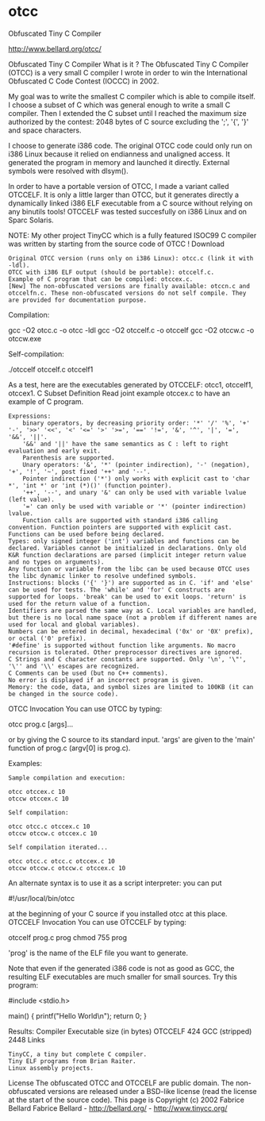 otcc
====

Obfuscated Tiny C Compiler 

http://www.bellard.org/otcc/


Obfuscated Tiny C Compiler
What is it ?
The Obfuscated Tiny C Compiler (OTCC) is a very small C compiler I wrote in order to win the International Obfuscated C Code Contest (IOCCC) in 2002.

My goal was to write the smallest C compiler which is able to compile itself. I choose a subset of C which was general enough to write a small C compiler. Then I extended the C subset until I reached the maximum size authorized by the contest: 2048 bytes of C source excluding the ';', '{', '}' and space characters.

I choose to generate i386 code. The original OTCC code could only run on i386 Linux because it relied on endianness and unaligned access. It generated the program in memory and launched it directly. External symbols were resolved with dlsym().

In order to have a portable version of OTCC, I made a variant called OTCCELF. It is only a little larger than OTCC, but it generates directly a dynamically linked i386 ELF executable from a C source without relying on any binutils tools! OTCCELF was tested succesfully on i386 Linux and on Sparc Solaris.

NOTE: My other project TinyCC which is a fully featured ISOC99 C compiler was written by starting from the source code of OTCC !
Download

    Original OTCC version (runs only on i386 Linux): otcc.c (link it with -ldl).
    OTCC with i386 ELF output (should be portable): otccelf.c.
    Example of C program that can be compiled: otccex.c.
    [New] The non-obfuscated versions are finally available: otccn.c and otccelfn.c. These non-obfuscated versions do not self compile. They are provided for documentation purpose. 

Compilation:

gcc -O2 otcc.c -o otcc -ldl
gcc -O2 otccelf.c -o otccelf
gcc -O2 otccw.c -o otccw.exe

Self-compilation:

./otccelf otccelf.c otccelf1

As a test, here are the executables generated by OTCCELF: otcc1, otccelf1, otccex1.
C Subset Definition
Read joint example otccex.c to have an example of C program.

    Expressions:
        binary operators, by decreasing priority order: '*' '/' '%', '+' '-', '>>' '<<', '<' '<=' '>' '>=', '==' '!=', '&', '^', '|', '=', '&&', '||'.
        '&&' and '||' have the same semantics as C : left to right evaluation and early exit.
        Parenthesis are supported.
        Unary operators: '&', '*' (pointer indirection), '-' (negation), '+', '!', '~', post fixed '++' and '--'.
        Pointer indirection ('*') only works with explicit cast to 'char *', 'int *' or 'int (*)()' (function pointer).
        '++', '--', and unary '&' can only be used with variable lvalue (left value).
        '=' can only be used with variable or '*' (pointer indirection) lvalue.
        Function calls are supported with standard i386 calling convention. Function pointers are supported with explicit cast. Functions can be used before being declared. 
    Types: only signed integer ('int') variables and functions can be declared. Variables cannot be initialized in declarations. Only old K&R function declarations are parsed (implicit integer return value and no types on arguments).
    Any function or variable from the libc can be used because OTCC uses the libc dynamic linker to resolve undefined symbols.
    Instructions: blocks ('{' '}') are supported as in C. 'if' and 'else' can be used for tests. The 'while' and 'for' C constructs are supported for loops. 'break' can be used to exit loops. 'return' is used for the return value of a function.
    Identifiers are parsed the same way as C. Local variables are handled, but there is no local name space (not a problem if different names are used for local and global variables).
    Numbers can be entered in decimal, hexadecimal ('0x' or '0X' prefix), or octal ('0' prefix).
    '#define' is supported without function like arguments. No macro recursion is tolerated. Other preprocessor directives are ignored.
    C Strings and C character constants are supported. Only '\n', '\"', '\'' and '\\' escapes are recognized.
    C Comments can be used (but no C++ comments).
    No error is displayed if an incorrect program is given.
    Memory: the code, data, and symbol sizes are limited to 100KB (it can be changed in the source code). 

OTCC Invocation
You can use OTCC by typing:

otcc prog.c [args]...

or by giving the C source to its standard input. 'args' are given to the 'main' function of prog.c (argv[0] is prog.c).

Examples:

    Sample compilation and execution:

    otcc otccex.c 10
    otccw otccex.c 10

    Self compilation:

    otcc otcc.c otccex.c 10
    otccw otccw.c otccex.c 10

    Self compilation iterated...

    otcc otcc.c otcc.c otccex.c 10
    otccw otccw.c otccw.c otccex.c 10

An alternate syntax is to use it as a script interpreter: you can put

#!/usr/local/bin/otcc

at the beginning of your C source if you installed otcc at this place.
OTCCELF Invocation
You can use OTCCELF by typing:

otccelf prog.c prog
chmod 755 prog

'prog' is the name of the ELF file you want to generate.

Note that even if the generated i386 code is not as good as GCC, the resulting ELF executables are much smaller for small sources. Try this program:

#include <stdio.h>

main() 
{
    printf("Hello World\n");
    return 0;
}

Results:
Compiler	Executable size (in bytes)
OTCCELF	424
GCC (stripped)	2448
Links

    TinyCC, a tiny but complete C compiler.
    Tiny ELF programs from Brian Raiter.
    Linux assembly projects. 

License
The obfuscated OTCC and OTCCELF are public domain. 
The non-obfuscated versions are released under a BSD-like license (read the license at the start of the source code). 
This page is Copyright (c) 2002 Fabrice Bellard Fabrice Bellard - http://bellard.org/ - http://www.tinycc.org/ 
